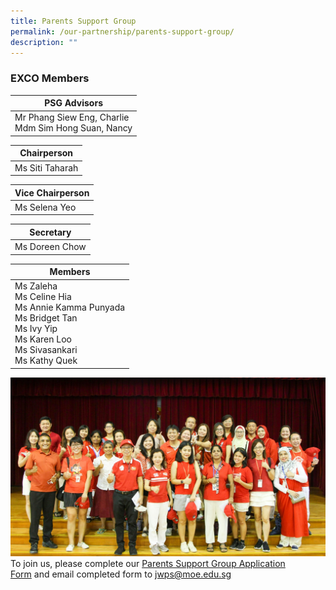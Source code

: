 ```yaml
---
title: Parents Support Group
permalink: /our-partnership/parents-support-group/
description: ""
---
```

### EXCO Members

|                      PSG Advisors                      |
|-------------------------------------|
| Mr Phang Siew Eng, Charlie<br>Mdm Sim Hong Suan, Nancy |

|   Chairperson   |
|--------|
| Ms Siti Taharah |

| Vice Chairperson |
|---------|
|   Ms Selena Yeo  |

|    Secretary   |
|-------|
| Ms Doreen Chow |

|                                                Members                                                                 |
|----------------|
| Ms Zaleha<br>Ms Celine Hia<br>Ms Annie Kamma Punyada<br>Ms Bridget Tan<br>Ms Ivy Yip<br>Ms Karen Loo<br>Ms Sivasankari<br>Ms Kathy Quek |

![](/images/CCE%20activities/NDP%201.jpeg)
To join us, please complete our <a href="/files/JWPS%20Family/PSG%20Form%202022.pdf" target ="_blank" >Parents Support Group Application Form</a> and email completed form to jwps@moe.edu.sg